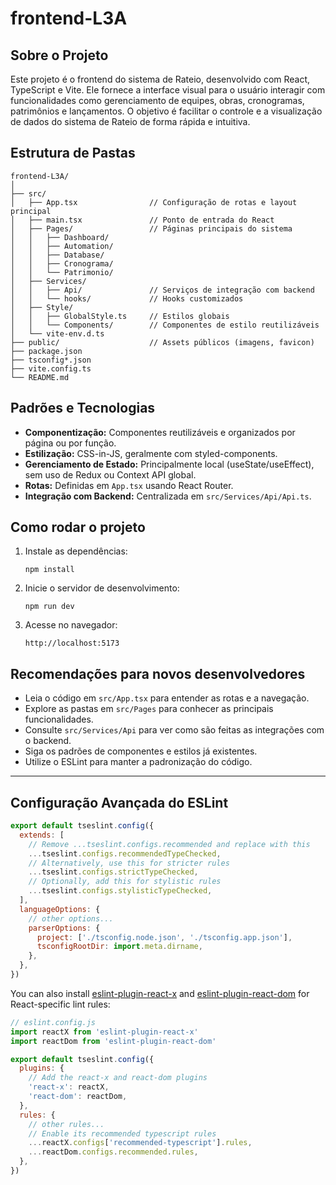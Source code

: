 
# frontend-L3A

## Sobre o Projeto

Este projeto é o frontend do sistema de Rateio, desenvolvido com React, TypeScript e Vite. Ele fornece a interface visual para o usuário interagir com funcionalidades como gerenciamento de equipes, obras, cronogramas, patrimônios e lançamentos. O objetivo é facilitar o controle e a visualização de dados do sistema de Rateio de forma rápida e intuitiva.

## Estrutura de Pastas

```
frontend-L3A/
│
├── src/
│   ├── App.tsx                // Configuração de rotas e layout principal
│   ├── main.tsx               // Ponto de entrada do React
│   ├── Pages/                 // Páginas principais do sistema
│   │   ├── Dashboard/
│   │   ├── Automation/
│   │   ├── Database/
│   │   ├── Cronograma/
│   │   └── Patrimonio/
│   ├── Services/
│   │   ├── Api/               // Serviços de integração com backend
│   │   └── hooks/             // Hooks customizados
│   ├── Style/
│   │   ├── GlobalStyle.ts     // Estilos globais
│   │   └── Components/        // Componentes de estilo reutilizáveis
│   └── vite-env.d.ts
├── public/                    // Assets públicos (imagens, favicon)
├── package.json
├── tsconfig*.json
├── vite.config.ts
└── README.md
```

## Padrões e Tecnologias

- **Componentização:** Componentes reutilizáveis e organizados por página ou por função.
- **Estilização:** CSS-in-JS, geralmente com styled-components.
- **Gerenciamento de Estado:** Principalmente local (useState/useEffect), sem uso de Redux ou Context API global.
- **Rotas:** Definidas em `App.tsx` usando React Router.
- **Integração com Backend:** Centralizada em `src/Services/Api/Api.ts`.

## Como rodar o projeto

1. Instale as dependências:
   ```
   npm install
   ```
2. Inicie o servidor de desenvolvimento:
   ```
   npm run dev
   ```
3. Acesse no navegador:
   ```
   http://localhost:5173
   ```

## Recomendações para novos desenvolvedores

- Leia o código em `src/App.tsx` para entender as rotas e a navegação.
- Explore as pastas em `src/Pages` para conhecer as principais funcionalidades.
- Consulte `src/Services/Api` para ver como são feitas as integrações com o backend.
- Siga os padrões de componentes e estilos já existentes.
- Utilize o ESLint para manter a padronização do código.

---

## Configuração Avançada do ESLint

```js
export default tseslint.config({
  extends: [
    // Remove ...tseslint.configs.recommended and replace with this
    ...tseslint.configs.recommendedTypeChecked,
    // Alternatively, use this for stricter rules
    ...tseslint.configs.strictTypeChecked,
    // Optionally, add this for stylistic rules
    ...tseslint.configs.stylisticTypeChecked,
  ],
  languageOptions: {
    // other options...
    parserOptions: {
      project: ['./tsconfig.node.json', './tsconfig.app.json'],
      tsconfigRootDir: import.meta.dirname,
    },
  },
})
```

You can also install [eslint-plugin-react-x](https://github.com/Rel1cx/eslint-react/tree/main/packages/plugins/eslint-plugin-react-x) and [eslint-plugin-react-dom](https://github.com/Rel1cx/eslint-react/tree/main/packages/plugins/eslint-plugin-react-dom) for React-specific lint rules:

```js
// eslint.config.js
import reactX from 'eslint-plugin-react-x'
import reactDom from 'eslint-plugin-react-dom'

export default tseslint.config({
  plugins: {
    // Add the react-x and react-dom plugins
    'react-x': reactX,
    'react-dom': reactDom,
  },
  rules: {
    // other rules...
    // Enable its recommended typescript rules
    ...reactX.configs['recommended-typescript'].rules,
    ...reactDom.configs.recommended.rules,
  },
})
```

